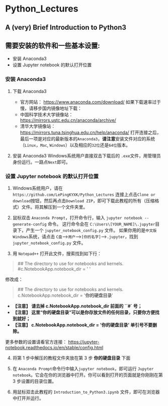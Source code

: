 # Python_Lectures
A (very) Brief Introduction to Python3
---

## 需要安装的软件和一些基本设置:
- 安装 Anaconda3
- 设置 Jupyter notebook 的默认打开位置

### 安装 Anaconda3
1. 下载 Anaconda3
    - 官方网站： https://www.anaconda.com/download/
    如果下载速率过于慢，请移步国内镜像地址下载：
    - 中国科学技术大学镜像站： https://mirrors.ustc.edu.cn/anaconda/archive/
    - 清华大学镜像站：https://mirrors.tuna.tsinghua.edu.cn/help/anaconda/
  打开连接之后，最后一项是对应的最新版本的`Anaconda3`，**请注意**安装文件对应的系统（`Linux`，`Mac`, `Windows`）以及相应的`32位`还是`64位`版本。

2. 安装 Anaconda3
Windows系统用户直接双击下载后的 `.exe`文件，用管理员身份运行。一路点`Next`即可。

### 设置 Jupyter notebook 的默认打开位置
1. Windows系统用户，请在 `https://github.com/LePingKYXK/Python_Lectures` 连接上点击`Clone or download`按钮，然后再点击`Download ZIP`，即可下载此教程的所有（压缩格式）文件。将其解压到一个文件夹里。

2. 鼠标双击 `Anaconda Prompt`，打开命令行，输入 `jupyter notebook --generate-config` 命令。
这行命令会在 `C:\Users\[YOUR_NAME]\.jupyter`目录下，产生一个 `jupyter_notebook_config.py` 文件。
如果你用的是`中文版 Windows`系统，请点击 `C盘`-->`用户`-->`[你的名字]`-->`.jupyter`，找到 `jupyter_notebook_config.py` 文件。

3. 用 `Notepad++` 打开此文件，搜索找到如下行：
> \## The directory to use for notebooks and kernels.
> \#c.NotebookApp.notebook_dir = ' '

修改成：
> \## The directory to use for notebooks and kernels.
> c.NotebookApp.notebook_dir = '**你的硬盘目录**'

- **【注意】 请去掉 c.NotebookApp.notebook_dir 前面的 ``#` 号；**
- **【注意】 这里“你的硬盘目录”可以是你存放文件的任何目录，只要你方便找到就好；**
- **【注意】 c.NotebookApp.notebook_dir = '你的硬盘目录' 单引号不要删除。**

更多参数的设置请看官方连接： https://jupyter-notebook.readthedocs.io/en/stable/config.html

4. 将第 1 步中解压的教程文件夹放在第 3 步 **你的硬盘目录** 下面

5. 在 `Anaconda Prompt`命令行中输入`jupyter notebook`，即可运行 `Jupyter notebook`。它会在你的浏览器中打开。你可以看到打开的页面就是你刚刚在第 3 步设置的目录位置。

6. 用鼠标双击此教程的 `Introduction_to_Python3.ipynb` 文件，即可在浏览器中打开并运行。
